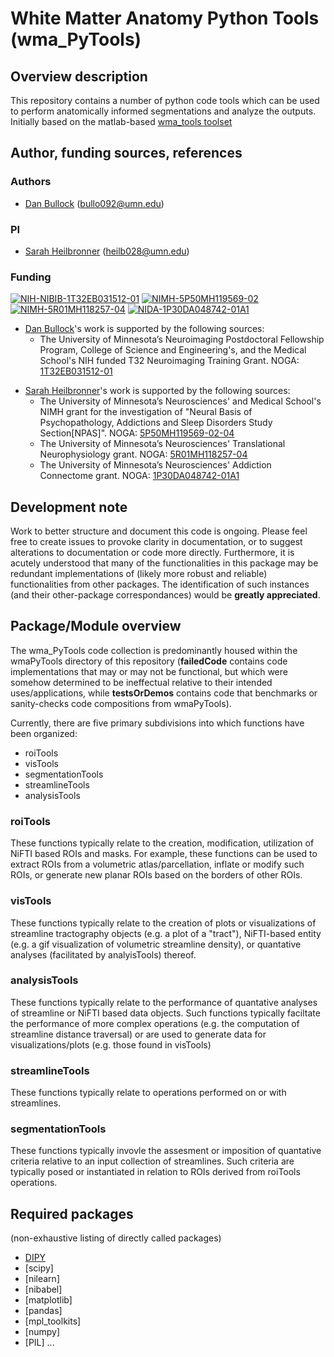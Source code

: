 # White Matter Anatomy Python Tools (wma_PyTools)

## Overview description

This repository contains a number of python code tools which can be used to perform anatomically informed segmentations and analyze the outputs.  Initially based on the matlab-based [wma_tools toolset](https://github.com/DanNBullock/wma_tools)

## Author, funding sources, references

### Authors
- [Dan Bullock](https://github.com/DanNBullock/) ([bullo092@umn.edu](mailto:bullo092@umn.edu))

### PI
- [Sarah Heilbronner](https://med.umn.edu/bio/department-of-neuroscience/sarah-heilbronner) ([heilb028@umn.edu](mailto:heilb028@umn.edu))

### Funding
[![NIH-NIBIB-1T32EB031512-01](https://img.shields.io/badge/NIH_NIBIB-1T32EB031512--01-blue.svg)](https://reporter.nih.gov/project-details/10205698)
[![NIMH-5P50MH119569-02](https://img.shields.io/badge/NIMH-5P50MH119569--02-blue.svg)](https://reporter.nih.gov/project-details/10123009)
[![NIMH-5R01MH118257-04](https://img.shields.io/badge/NIMH-5R01MH118257--04-blue.svg)](https://reporter.nih.gov/project-details/10122991)
[![NIDA-1P30DA048742-01A1](https://img.shields.io/badge/NIDA-1P30DA048742--01A1-blue.svg)](https://reporter.nih.gov/project-details/10025457)

* [Dan Bullock](https://github.com/DanNBullock/)'s work is supported by the following sources:
    - The University of Minnesota’s Neuroimaging Postdoctoral Fellowship Program, College of Science and Engineering's, and the Medical School's NIH funded T32 Neuroimaging Training Grant. NOGA: [1T32EB031512-01](https://reporter.nih.gov/project-details/10205698) 

- [Sarah Heilbronner](https://med.umn.edu/bio/department-of-neuroscience/sarah-heilbronner)'s work is supported by the following sources:
    - The University of Minnesota’s Neurosciences' and Medical School's NIMH grant for the investigation of "Neural Basis of Psychopathology, Addictions and Sleep Disorders Study Section[NPAS]". NOGA: [5P50MH119569-02-04](https://reporter.nih.gov/project-details/10123009) 
    - The University of Minnesota’s Neurosciences' Translational Neurophysiology grant. NOGA: [5R01MH118257-04](https://reporter.nih.gov/project-details/10122991)
    - The University of Minnesota’s Neurosciences' Addiction Connectome grant. NOGA: [1P30DA048742-01A1](https://reporter.nih.gov/project-details/10025457)

## Development note
Work to better structure and document this code is ongoing.  Please feel free to create issues to provoke clarity in documentation, or to suggest alterations to documentation or code more directly. Furthermore, it is acutely understood that many of the functionalities in this package may be redundant implementations of (likely more robust and reliable) functionalities from other packages. The identification of such instances (and their other-package correspondances) would be **greatly appreciated**. 

## Package/Module overview

The wma_PyTools code collection is predominantly housed within the wmaPyTools directory of this repository (**failedCode** contains code implementations that may or may not be functional, but which were somehow determined to be ineffectual relative to their intended uses/applications, while **testsOrDemos** contains code that benchmarks or sanity-checks code compositions from wmaPyTools).

Currently, there are five primary subdivisions into which functions have been organized:

- roiTools
- visTools
- segmentationTools
- streamlineTools
- analysisTools

### roiTools
These functions typically relate to the creation, modification, utilization of NiFTI based ROIs and masks. For example, these functions can be used to extract ROIs from a volumetric atlas/parcellation, inflate or modify such ROIs, or generate new planar ROIs based on the borders of other ROIs.

### visTools
These functions typically relate to the creation of plots or visualizations of streamline tractography objects (e.g. a plot of a "tract"), NiFTI-based entity (e.g. a gif visualization of volumetric streamline density), or quantative analyses (facilitated by analyisTools) thereof.

### analysisTools
These functions typically relate to the performance of quantative analyses of streamline or NiFTI based data objects. Such functions typically faciltate the performance of more complex operations (e.g. the computation of streamline distance traversal) or are used to generate data for visualizations/plots (e.g. those found in visTools)

### streamlineTools
These functions typically relate to operations performed on or with streamlines.

### segmentationTools
These functions typically invovle the assesment or imposition of quantative criteria relative to an input collection of streamlines.  Such criteria are typically posed or instantiated in relation to ROIs derived from roiTools operations.

## Required packages
(non-exhaustive listing of directly called packages)

- [DIPY](https://github.com/dipy/dipy)
- [scipy]
- [nilearn]
- [nibabel]
- [matplotlib]
- [pandas]
- [mpl_toolkits]
- [numpy]
- [PIL]
...
